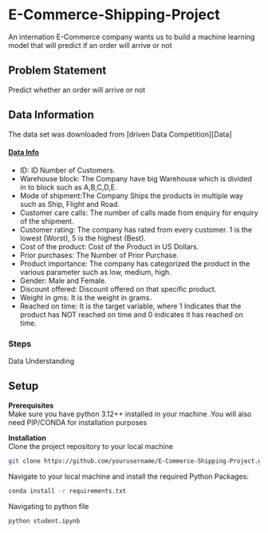 # E-Commerce-Shipping-Project  

An internation E-Commerce company wants us to build a machine learning  model that will predict if an order will arrive or not 


## Problem Statement   

Predict whether an order will arrive or not 



## Data Information  

The data set was downloaded from [driven Data Competition][Data]

[def]: https://www.drivendata.org/competitions/7/pump-it-up-data-mining-the-water-table/page/23/ 

#### <U>Data Info </u>

* ID: ID Number of Customers.
* Warehouse block: The Company have big Warehouse which is divided in to block such as A,B,C,D,E.
* Mode of shipment:The Company Ships the products in multiple way such as Ship, Flight and Road.
* Customer care calls: The number of calls made from enquiry for enquiry of the shipment.
* Customer rating: The company has rated from every customer. 1 is the lowest (Worst), 5 is the highest (Best).
* Cost of the product: Cost of the Product in US Dollars.
* Prior purchases: The Number of Prior Purchase.
* Product importance: The company has categorized the product in the various parameter such as low, medium, high.
* Gender: Male and Female.
* Discount offered: Discount offered on that specific product.
* Weight in gms: It is the weight in grams.
* Reached on time: It is the target variable, where 1 Indicates that the product has NOT reached on time and 0 indicates it has reached on time.

### Steps
  Data Understanding




## Setup


**Prerequisites**  
Make sure you have python 3.12++ installed in your machine .You will also need PIP/CONDA for installation purposes  

**Installation**    
Clone the project repository to your local machine  
```bash
git clone https://github.com/yourusername/E-Commerce-Shipping-Project.git
```
Navigate to your local machine and install the 
required Python Packages:  

```bash  
conda install -r requirements.txt
```
Navigating to python  file 
```bash
python student.ipynb
```